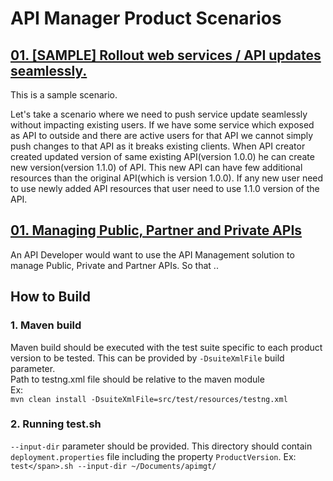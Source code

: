 # API Manager Product Scenarios

## [01. [SAMPLE] Rollout web services / API updates seamlessly.](https://github.com/wso2/product-apim/tree/product-scenarios/product-scenarios/1-api-updates-using-new-versions) 
This is a sample scenario.

Let's take a scenario where we need to push service update seamlessly without impacting existing users. If we have some service which exposed as API to outside and there are active users for that API we cannot simply push changes to that API as it breaks existing clients. When API creator created updated version of same existing API(version 1.0.0) he can create new version(version 1.1.0) of API. This new API can have few additional resources than the original API(which is version 1.0.0). If any new user need to use newly added API resources that user need to use 1.1.0 version of the API.


## [01. Managing Public, Partner and Private APIs](https://github.com/wso2/product-apim/tree/product-scenarios/product-scenarios/1-manage-public-partner-private-apis)
<bussiness use case>
An API Developer would want to use the API Management solution to manage Public, Private and Partner APIs. So that ..

## How to Build
### 1. Maven build
Maven build should be executed with the test suite specific to each product version to be tested. This can be provided by `-DsuiteXmlFile` build parameter.  
Path to testng.xml file should be relative to the maven module  
Ex:  
`mvn clean install -DsuiteXmlFile=src/test/resources/testng.xml`
### 2. Running test</span>.sh
`--input-dir` parameter should be provided. This directory should contain `deployment.properties` file including the property `ProductVersion`.
Ex:  
`test</span>.sh --input-dir ~/Documents/apimgt/`